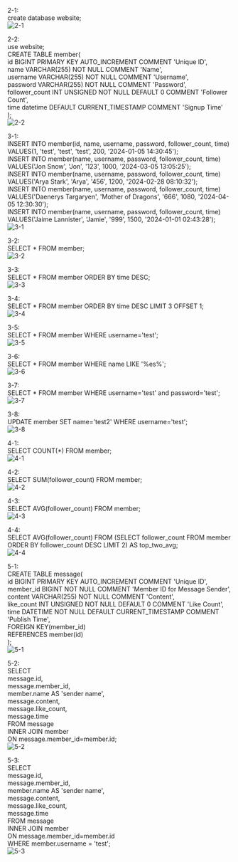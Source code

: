 2-1:<br>
create database website;<br>
![2-1](https://github.com/jamyyu/wehelp_stage1/assets/103821947/b1d04494-8b9d-47e3-a594-a24c3e04df08
)<br>

2-2:<br>
use website;<br>
CREATE TABLE member(<br>
    id BIGINT PRIMARY KEY AUTO_INCREMENT COMMENT 'Unique ID',<br>
    name VARCHAR(255) NOT NULL COMMENT 'Name',<br>
    username VARCHAR(255) NOT NULL COMMENT 'Username',<br>
    password VARCHAR(255) NOT NULL COMMENT 'Password',<br>
    follower_count INT UNSIGNED NOT NULL DEFAULT 0 COMMENT 'Follower Count',<br>
    time datetime DEFAULT CURRENT_TIMESTAMP COMMENT 'Signup Time'<br>
);<br>
![2-2](https://github.com/jamyyu/wehelp_stage1/assets/103821947/a50fa586-e6f0-4f6d-a3fd-b3f4bef383d3
)<br>

3-1:<br>
INSERT INTO member(id, name, username, password, follower_count, time) VALUES(1, 'test', 'test', 'test', 200, '2024-01-05 14:30:45');<br>
INSERT INTO member(name, username, password, follower_count, time) VALUES('Jon Snow', 'Jon', '123', 1000, '2024-03-05 13:05:25');<br>
INSERT INTO member(name, username, password, follower_count, time) VALUES('Arya Stark', 'Arya', '456', 1200, '2024-02-28 08:10:32');<br>
INSERT INTO member(name, username, password, follower_count, time) VALUES('Daenerys Targaryen', 'Mother of Dragons', '666', 1080, '2024-04-05 12:30:30');<br>
INSERT INTO member(name, username, password, follower_count, time) VALUES('Jaime Lannister', 'Jamie', '999', 1500, '2024-01-01 02:43:28');<br>
![3-1](https://github.com/jamyyu/wehelp_stage1/assets/103821947/b7987a9f-721a-4162-913e-c98d597c2088
)<br>

3-2:<br>
SELECT * FROM member;<br>
![3-2](https://github.com/jamyyu/wehelp_stage1/assets/103821947/46e0b005-8f04-413e-bdad-4ac4cf2446cd)<br>

3-3:<br>
SELECT * FROM member ORDER BY time DESC;<br>
![3-3](https://github.com/jamyyu/wehelp_stage1/assets/103821947/0b0f6b9e-8b2f-4581-83db-fdca426632d3)<br>

3-4:<br>
SELECT * FROM member ORDER BY time DESC LIMIT 3 OFFSET 1;<br>
![3-4](https://github.com/jamyyu/wehelp_stage1/assets/103821947/d5f75dd1-c7f7-481b-9fb3-de4e5e33d017)<br>

3-5:<br>
SELECT * FROM member WHERE username='test';<br>
![3-5](https://github.com/jamyyu/wehelp_stage1/assets/103821947/7e45baf9-6f28-44f9-9da0-eb843c3d02fd)<br>

3-6:<br>
SELECT * FROM member WHERE name LIKE '%es%';<br>
![3-6](https://github.com/jamyyu/wehelp_stage1/assets/103821947/e9e6513d-e332-4ed3-ab8c-3038309c0115)<br>

3-7:<br>
SELECT * FROM member WHERE username='test' and password='test';<br>
![3-7](https://github.com/jamyyu/wehelp_stage1/assets/103821947/0c03237a-ec43-4787-a27f-63b92fcfb9a3)<br>

3-8:<br>
UPDATE member SET name='test2' WHERE username='test';<br>
![3-8](https://github.com/jamyyu/wehelp_stage1/assets/103821947/bf5fa30a-9de8-465f-9727-0dcbedace909)<br>

4-1:<br>
SELECT COUNT(*) FROM member;<br>
![4-1](https://github.com/jamyyu/wehelp_stage1/assets/103821947/b47b2639-6188-4d14-a52b-b5f8278aad8d)<br>

4-2:<br>
SELECT SUM(follower_count) FROM member;<br>
![4-2](https://github.com/jamyyu/wehelp_stage1/assets/103821947/bfee4392-d7d4-47b5-a808-db9b3bdf1bf7)<br>

4-3:<br>
SELECT AVG(follower_count) FROM member;<br>
![4-3](https://github.com/jamyyu/wehelp_stage1/assets/103821947/e5c915dc-fb9a-49ca-b252-0e3af4e2bf19)<br>

4-4:<br>
SELECT AVG(follower_count) FROM (SELECT follower_count FROM member ORDER BY follower_count DESC LIMIT 2) AS top_two_avg;<br>
![4-4](https://github.com/jamyyu/wehelp_stage1/assets/103821947/b11ddda1-aa5c-4608-bf05-2c5b8240242c)<br>

5-1:<br>
CREATE TABLE message(<br>
    id BIGINT PRIMARY KEY AUTO_INCREMENT COMMENT 'Unique ID',<br>
    member_id BIGINT NOT NULL COMMENT 'Member ID for Message Sender',<br>
    content VARCHAR(255) NOT NULL COMMENT 'Content',<br>
    like_count INT UNSIGNED NOT NULL DEFAULT 0 COMMENT 'Like Count',<br>
    time DATETIME NOT NULL DEFAULT CURRENT_TIMESTAMP COMMENT 'Publish Time',<br>
    FOREIGN KEY(member_id)<br>
    REFERENCES member(id)<br>
);<br>
![5-1](https://github.com/jamyyu/wehelp_stage1/assets/103821947/85baedf1-7e3d-4dbb-b256-16c2edc13894)<br>

5-2:<br>
SELECT<br>
message.id,<br>
message.member_id,<br>
member.name AS 'sender name',<br>
message.content,<br>
message.like_count,<br>
message.time<br>
FROM message<br>
INNER JOIN member<br>
ON message.member_id=member.id;<br>
![5-2](https://github.com/jamyyu/wehelp_stage1/assets/103821947/728bb284-ac2d-4ab2-b273-9ea5e2a99380)<br>

5-3:<br>
SELECT<br>
message.id,<br>
message.member_id,<br>
member.name AS 'sender name',<br>
message.content,<br>
message.like_count,<br>
message.time<br>
FROM message<br>
INNER JOIN member<br>
ON message.member_id=member.id<br>
WHERE member.username = 'test';<br>
![5-3]()<br>





 


